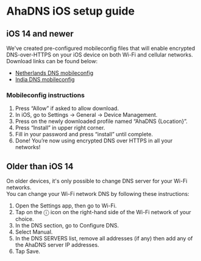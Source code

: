 # AhaDNS iOS setup guide

## iOS 14 and newer

We've created pre-configured mobileconfig files that will enable encrypted DNS-over-HTTPS on your iOS device on both Wi-Fi and cellular networks.  
Download links can be found below:

- [Netherlands DNS mobileconfig](https://raw.githubusercontent.com/AhaDNS/setup-guides/master/Apple/resources/ahadns-nl.mobileconfig)
- [India DNS mobileconfig](https://raw.githubusercontent.com/AhaDNS/setup-guides/master/Apple/resources/ahadns-in.mobileconfig)

### Mobileconfig instructions

1. Press “Allow” if asked to allow download.
2. In iOS, go to Settings -> General -> Device Management.
3. Press on the newly downloaded profile named “AhaDNS {Location}”.
4. Press “Install” in upper right corner.
5. Fill in your password and press “install” until complete.
6. Done! You’re now using encrypted DNS over HTTPS in all your networks!

## Older than iOS 14

On older devices, it's only possible to change DNS server for your Wi-Fi networks.  
You can change your Wi-Fi network DNS by following these instructions:

1. Open the Settings app, then go to Wi-Fi.
2. Tap on the ⓘ icon on the right-hand side of the Wi-Fi network of your choice.
3. In the DNS section, go to Configure DNS.
4. Select Manual.
5. In the DNS SERVERS list, remove all addresses (if any) then add any of the AhaDNS server IP addresses.
6. Tap Save.

